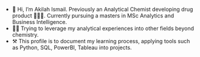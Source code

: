 - 👋 Hi, I’m Akilah Ismail. Previously an Analytical Chemist developing drug product 👩‍🔬💊. Currently pursuing a masters in MSc Analytics and Business Intelligence.
- 🧑‍🔬 Trying to leverage my analytical experiences into other fields beyond chemistry. 
- ⚒️ This profile is to document my learning process, applying tools such as Python, SQL, PowerBI, Tableau into projects.



<!---
akilahis/akilahis is a ✨ special ✨ repository because its `README.md` (this file) appears on your GitHub profile.
You can click the Preview link to take a look at your changes.
--->

